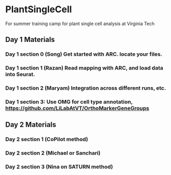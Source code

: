 # PlantSingleCell
For summer training camp for plant single cell analysis at Virginia Tech



## Day 1 Materials
### Day 1 section 0 (Song) Get started with ARC. locate your files.
### Day 1 section 1 (Razan) Read mapping with ARC, and load data into Seurat.
### Day 1 section 2 (Maryam) Integration across different runs, etc.
### Day 1 section 3: Use OMG for cell type annotation, https://github.com/LiLabAtVT/OrthoMarkerGeneGroups

## Day 2 Materials
### Day 2 section 1 (CoPilot method)
### Day 2 section 2 (Michael or Sanchari)
### Day 2 section 3 (Nina on SATURN method)

